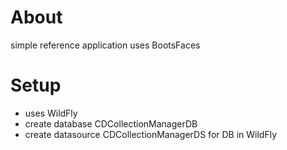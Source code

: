 # About
simple reference application
uses BootsFaces

# Setup
- uses WildFly
- create database CDCollectionManagerDB
- create datasource CDCollectionManagerDS for DB in WildFly